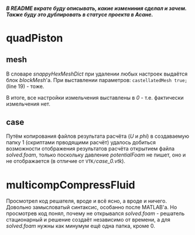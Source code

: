 ##### В README *_вкрате_* буду описывать, какие измениния сделал и зачем. Также буду это дублировать в статусе проекта в Асане.

# quadPiston
## mesh

В словаре _snappyHexMeshDict_ при удалении любых настроек выдаётся блок _blockMesh_'a. При выставлении параметров: `castellatedMesh true;` (line 19) - тоже.

В итоге, все настройки измельчения выставлены в _0_ - т.е. фактически измельчения нет.

## case

Путём копирования файлов результата расчёта (_U_ и _phi_) в создаваемую папку 1 (скриптами прводящими расчёт) удалось добиться возможности отображения результатов расчёта открытием файла _solved.foam_, только поскольку давление _potentialFoam_ не пишет, оно и не отображается (в отличие от `VTK/`_case_0.vtk_).

# multicompCompressFluid

Просмотрел код решателя, вроде и всё ясно, а вроде и ничего. Довольно замысловатый синтаксис, особанно после MATLAB'a.
Но просмотрев код понял, почему не открывался _solved.foam_ - решатель стационарный и решение создаёт независимо от времени, а для _solved.foam_ нужны как минумум ещё одна папка, кроме 0. 